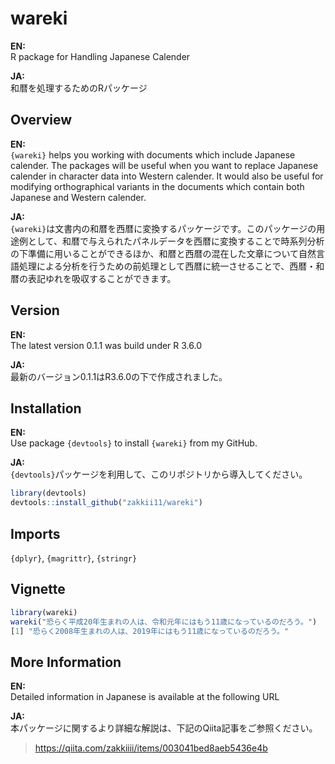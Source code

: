 # wareki

**EN:** <BR>R package for Handling Japanese Calender

**JA:** <BR>和暦を処理するためのRパッケージ

## Overview

**EN:** <BR>`{wareki}` helps you working with documents which include Japanese calender. The packages will be useful when you want to replace Japanese calender in character data into Western calender. It would also be useful for modifying orthographical variants in the documents which contain both Japanese and Western calender.

**JA:** <BR>`{wareki}`は文書内の和暦を西暦に変換するパッケージです。このパッケージの用途例として、和暦で与えられたパネルデータを西暦に変換することで時系列分析の下準備に用いることができるほか、和暦と西暦の混在した文章について自然言語処理による分析を行うための前処理として西暦に統一させることで、西暦・和暦の表記ゆれを吸収することができます。

## Version

**EN:** <BR>The latest version 0.1.1 was build under R 3.6.0

**JA:** <BR>最新のバージョン0.1.1はR3.6.0の下で作成されました。

## Installation

**EN:** <BR>Use package `{devtools}` to install `{wareki}` from my GitHub.

**JA:** <BR>`{devtools}`パッケージを利用して、このリポジトリから導入してください。

```R
library(devtools)
devtools::install_github("zakkii11/wareki")
```

## Imports

`{dplyr}`, `{magrittr}`, `{stringr}`

## Vignette

```R
library(wareki)
wareki("恐らく平成20年生まれの人は、令和元年にはもう11歳になっているのだろう。")
[1] "恐らく2008年生まれの人は、2019年にはもう11歳になっているのだろう。"
```

## More Information

**EN:** <BR>Detailed information in Japanese is available at the following URL

**JA:** <BR>本パッケージに関するより詳細な解説は、下記のQiita記事をご参照ください。

> https://qiita.com/zakkiiii/items/003041bed8aeb5436e4b

